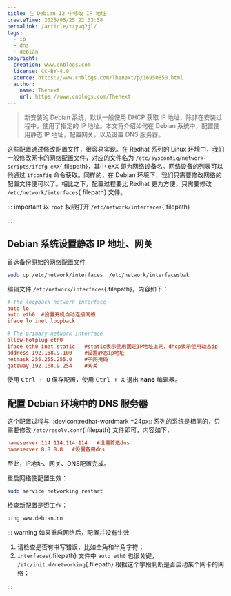 ```yaml
---
title: 在 Debian 12 中修改 IP 地址
createTime: 2025/05/25 22:33:58
permalink: /article/tzyvq2jl/
tags:
  - ip
  - dns
  - debian
copyright:
  creation: www.cnblogs.com
  license: CC-BY-4.0
  source: https://www.cnblogs.com/Thenext/p/16950850.html
  author:
    name: Thenext
    url: https://www.cnblogs.com/Thenext
---
```

> 新安装的 Debian 系统，默认一般使用 DHCP 获取 IP 地址，除非在安装过程中，使用了指定的 IP 地址。本文将介绍如何在 Debian 系统中，配置使用静态 IP 地址，配置网关，以及设置 DNS 服务器。
>

这些配置通过修改配置文件，很容易实现。在 Redhat 系列的 Linux 环境中，我们一般修改网卡的网络配置文件，对应的文件名为 `/etc/sysconfig/network-scripts/ifcfg-eXX`{.filepath}，其中  <kbd>eXX</kbd> 即为网络设备名。网络设备的列表可以他通过 `ifconfig` 命令获取。同样的，在 Debian 环境下，我们只需要修改网络的配置文件便可以了。相比之下，配置过程要比 Redhat 更为方便，只需要修改 `/etc/network/interfaces`{.filepath} 文件。

::: important 以 `root` 权限打开 `/etc/network/interfaces`{.filepath}

:::

## Debian 系统设置静态 IP 地址、网关

首选备份原始的网络配置文件

```bash
sudo cp /etc/network/interfaces  /etc/network/interfacesbak
```

编辑文件 `/etc/network/interfaces`{.filepath}，内容如下：

```ini title="interface"
# The loopback network interface
auto lo
auto eth0  #设置开机自动连接网络
iface lo inet loopback

# The primary network interface
allow-hotplug eth0
iface eth0 inet static   #static表示使用固定IP地址上网，dhcp表示使用动态ip
address 192.168.9.100    #设置静态ip地址
netmask 255.255.255.0    #子网掩码
gateway 192.168.9.254    #网关
```

使用 <kbd>Ctrl + O</kbd> 保存配置，使用 <kbd>Ctrl + X</kbd> 退出 **nano** 编辑器。

## 配置 Debian 环境中的 DNS 服务器

这个配置过程与 ::devicon:redhat-wordmark =24px:: 系列的系统是相同的，只需要修改 `/etc/resolv.conf`{.filepath} 文件即可，内容如下，

```ini title="resolv.conf"
nameserver 114.114.114.114   #设置首选dns
nameserver 8.8.8.8   #设置备用dns
```

至此，IP地址、网关、DNS配置完成。

重启网络使配置生效：

```bash
sudo service networking restart
```

检查新配置是否工作：

```bash
ping www.debian.cn
```

::: warning 如果重启网络后，配置并没有生效

1. 请检查是否有书写错误，比如全角和半角字符；
2. `interfaces`{.filepath} 文件中 `auto eth0` 也很关键， `/etc/init.d/networking`{.filepath} 根据这个字段判断是否启动某个网卡的网络；

:::
